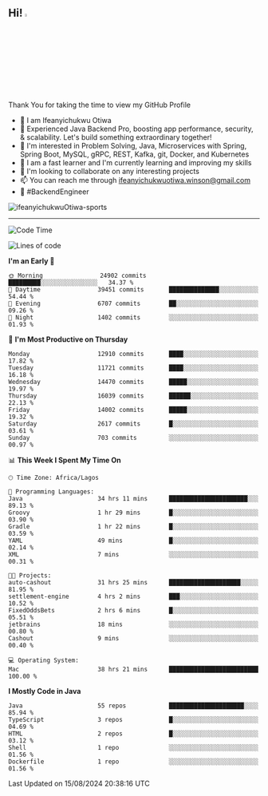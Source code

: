 <!-- BLOG-POST-LIST:START --><!-- BLOG-POST-LIST:END -->

## Hi! <img src="https://media.giphy.com/media/hvRJCLFzcasrR4ia7z/giphy.gif" width="4%"> 

Thank You for taking the time to view my GitHub Profile

- 👋 I am Ifeanyichukwu Otiwa
- 🚀 Experienced Java Backend Pro, boosting app performance, security, & scalability. Let's build something extraordinary together!
- 👀 I'm interested in Problem Solving, Java, Microservices with Spring, Spring Boot, MySQL, gRPC, REST, Kafka, git, Docker, and Kubernetes
- 🌱 I am a fast learner and I'm currently learning and improving my skills
- 💞️ I'm looking to collaborate on any interesting projects
- 📫 You can reach me through ifeanyichukwuotiwa.winson@gmail.com
- 🚀 #BackendEngineer

<p align="left" marginTop="10px"> <img src="https://komarev.com/ghpvc/?username=ifeanyichukwuOtiwa-sports&label=Profile%20views&color=0e75b6&style=for-the-badge" alt="ifeanyichukwuOtiwa-sports" /> </p>

***

<!--START_SECTION:waka-->
![Code Time](http://img.shields.io/badge/Code%20Time-2%2C790%20hrs%2031%20mins-blue)

![Lines of code](https://img.shields.io/badge/From%20Hello%20World%20I%27ve%20Written-17.3%20million%20lines%20of%20code-blue)

**I'm an Early 🐤** 

```text
🌞 Morning                24902 commits       █████████░░░░░░░░░░░░░░░░   34.37 % 
🌆 Daytime                39451 commits       ██████████████░░░░░░░░░░░   54.44 % 
🌃 Evening                6707 commits        ██░░░░░░░░░░░░░░░░░░░░░░░   09.26 % 
🌙 Night                  1402 commits        ░░░░░░░░░░░░░░░░░░░░░░░░░   01.93 % 
```
📅 **I'm Most Productive on Thursday** 

```text
Monday                   12910 commits       ████░░░░░░░░░░░░░░░░░░░░░   17.82 % 
Tuesday                  11721 commits       ████░░░░░░░░░░░░░░░░░░░░░   16.18 % 
Wednesday                14470 commits       █████░░░░░░░░░░░░░░░░░░░░   19.97 % 
Thursday                 16039 commits       ██████░░░░░░░░░░░░░░░░░░░   22.13 % 
Friday                   14002 commits       █████░░░░░░░░░░░░░░░░░░░░   19.32 % 
Saturday                 2617 commits        █░░░░░░░░░░░░░░░░░░░░░░░░   03.61 % 
Sunday                   703 commits         ░░░░░░░░░░░░░░░░░░░░░░░░░   00.97 % 
```


📊 **This Week I Spent My Time On** 

```text
🕑︎ Time Zone: Africa/Lagos

💬 Programming Languages: 
Java                     34 hrs 11 mins      ██████████████████████░░░   89.13 % 
Groovy                   1 hr 29 mins        █░░░░░░░░░░░░░░░░░░░░░░░░   03.90 % 
Gradle                   1 hr 22 mins        █░░░░░░░░░░░░░░░░░░░░░░░░   03.59 % 
YAML                     49 mins             █░░░░░░░░░░░░░░░░░░░░░░░░   02.14 % 
XML                      7 mins              ░░░░░░░░░░░░░░░░░░░░░░░░░   00.31 % 

🐱‍💻 Projects: 
auto-cashout             31 hrs 25 mins      ████████████████████░░░░░   81.95 % 
settlement-engine        4 hrs 2 mins        ███░░░░░░░░░░░░░░░░░░░░░░   10.52 % 
FixedOddsBets            2 hrs 6 mins        █░░░░░░░░░░░░░░░░░░░░░░░░   05.51 % 
jetbrains                18 mins             ░░░░░░░░░░░░░░░░░░░░░░░░░   00.80 % 
Cashout                  9 mins              ░░░░░░░░░░░░░░░░░░░░░░░░░   00.40 % 

💻 Operating System: 
Mac                      38 hrs 21 mins      █████████████████████████   100.00 % 
```

**I Mostly Code in Java** 

```text
Java                     55 repos            █████████████████████░░░░   85.94 % 
TypeScript               3 repos             █░░░░░░░░░░░░░░░░░░░░░░░░   04.69 % 
HTML                     2 repos             █░░░░░░░░░░░░░░░░░░░░░░░░   03.12 % 
Shell                    1 repo              ░░░░░░░░░░░░░░░░░░░░░░░░░   01.56 % 
Dockerfile               1 repo              ░░░░░░░░░░░░░░░░░░░░░░░░░   01.56 % 
```




 Last Updated on 15/08/2024 20:38:16 UTC
<!--END_SECTION:waka-->

<!--
<p align="center">
![trophy](https://github-profile-trophy.vercel.app/?username=ifeanyichukwuOtiwa-sports&theme=onedark) (https://github.com/ryo-ma/github-profile-trophy)
</p>
-->

<!---
ifeanyi-otiwa/ifeanyi-otiwa is a ✨ special ✨ repository because its `README.md` (this file) appears on your GitHub profile.
You can click the Preview link to take a look at your changes.
--->
